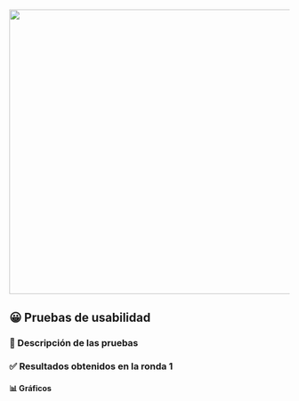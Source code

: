 # <img src="https://user-images.githubusercontent.com/91057639/218590043-d4243147-e5c0-4f7b-8fed-12ed8d290490.png" width="1024" height="512">

## 😀 Pruebas de usabilidad

### 📖 Descripción de las pruebas

### ✅ Resultados obtenidos en la ronda 1

#### 📊 Gráficos